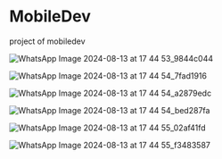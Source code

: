 ﻿# MobileDev
project of mobiledev

![WhatsApp Image 2024-08-13 at 17 44 53_9844c044](https://github.com/user-attachments/assets/f6a31cb9-f39c-4782-9ac4-8c43526615a7)

![WhatsApp Image 2024-08-13 at 17 44 54_7fad1916](https://github.com/user-attachments/assets/443973c4-8dd1-4a6d-ad81-18f042bd3af8)

![WhatsApp Image 2024-08-13 at 17 44 54_a2879edc](https://github.com/user-attachments/assets/15e19123-d454-4559-976e-88f57a7ebb12)

![WhatsApp Image 2024-08-13 at 17 44 54_bed287fa](https://github.com/user-attachments/assets/ee0b37e4-7374-4cf5-a3fa-5ee6b2158958)

![WhatsApp Image 2024-08-13 at 17 44 55_02af41fd](https://github.com/user-attachments/assets/404017a7-ee2e-42f2-8706-4625cce16ddf)

![WhatsApp Image 2024-08-13 at 17 44 55_f3483587](https://github.com/user-attachments/assets/c23143c1-ea33-4509-bf2e-6276b4ef2682)
